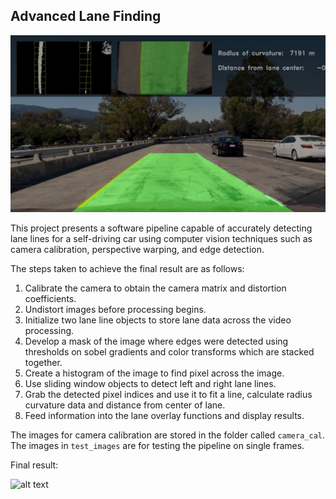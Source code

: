 ## Advanced Lane Finding
![Lanes Image](./output_images/test1.jpg)

This project presents a software pipeline capable of accurately detecting lane lines for a self-driving car using computer vision techniques such as camera calibration, perspective warping, and edge detection. 

The steps taken to achieve the final result are as follows: 
1.	Calibrate the camera to obtain the camera matrix and distortion coefficients. 
2.	Undistort images before processing begins. 
3.	Initialize two lane line objects to store lane data across the video processing.
4.	Develop a mask of the image where edges were detected using thresholds on sobel gradients and color transforms which are stacked together. 
5.	Create a histogram of the image to find pixel across the image.
6.	Use sliding window objects to detect left and right lane lines. 
7.	Grab the detected pixel indices and use it to fit a line, calculate radius curvature data and distance from center of lane.
8.	Feed information into the lane overlay functions and display results. 


The images for camera calibration are stored in the folder called `camera_cal`.  The images in `test_images` are for testing the pipeline on single frames.  

Final result:

![alt text](videos/project_video_augmented.gif "Result")

